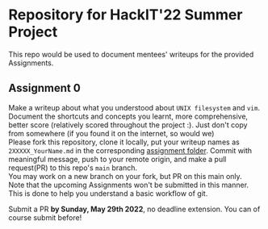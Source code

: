 # Repository for HackIT'22 Summer Project

This repo would be used to document mentees' writeups for the provided Assignments.

## Assignment 0

Make a writeup about what you understood about `UNIX filesystem` and `vim`.  
Document the shortcuts and concepts you learnt, more comprehensive, better score (relatively scored throughout the project :). Just don't copy from somewhere (if you found it on the internet, so would we)  
Please fork this repository, clone it locally, put your writeup names as
`2XXXXX_YourName.md` in the corresponding [assignment folder](./Assignment_0). Commit with meaningful message, push to your remote origin, and make a pull request(PR) to this repo's `main` branch.  
You may work on a new branch on your fork, but PR on this main only.  
Note that the upcoming Assignments won't be submitted in this manner. This is
done to help you understand a basic workflow of git.

Submit a PR **by Sunday, May 29th 2022**, no deadline extension. You can of
course submit before!
